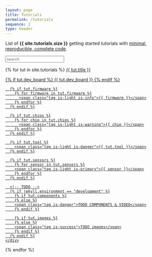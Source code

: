 ```yaml
---
layout: page
title: Tutorials
permalink: /tutorials
sequence: 2
type: header
---
```


<p class="subtitle">List of <strong>{{ site.tutorials.size }}</strong> getting started tutorials with <a href="https://stackoverflow.com/help/mcve">minimal, reproducible, complete code</a>.</p>

<style id="search_style"></style>

<nav class="panel">
  <div class="panel-block">
    <p class="control has-icons-left">
      <input class="input is-large" type="text" id="search" placeholder="search">
      <span class="icon is-small is-left">
        <i class="fas fa-search" aria-hidden="true"></i>
      </span>
    </p>
  </div>

  {% for tut in site.tutorials %}
  <a class="panel-block searchable" data-index="{{ tut.title | downcase }} {% for item in tut.features %}{{ item | downcase }} {% endfor %} {% for item in tut.sensors %}{{ item | downcase }} {% endfor %} {% for item in tut.chips %}{{ item | downcase }} {% endfor %} {% if tut.dev_board %} {{tut.dev_board | downcase }} {% endif %} " href="{{ tut.url }}">
    <span class="panel-icon">
      <i class="fas fa-book" aria-hidden="true"></i>
    </span>
    {{ tut.title }}
    <div class="tags">
      {% if tut.dev_board %}
        <span class="tag is-light is-danger">{{ tut.dev_board }}</span>
      {% endif %}

      {% if tut.firmware %}
        {% for firmware in tut.firmware %}
          <span class="tag is-light is-info">{{ firmware }}</span>
        {% endfor %}
      {% endif %}

      {% if tut.chips %}
        {% for chip in tut.chips %}
          <span class="tag is-light is-warning">{{ chip }}</span>
        {% endfor %}
      {% endif %}

      {% if tut.tool %}
        <span class="tag is-light is-danger">{{ tut.tool }}</span>
      {% endif %}

      {% if tut.sensors %}
        {% for sensor in tut.sensors %}
        <span class="tag is-light is-primary">{{ sensor }}</span>
        {% endfor %}
      {% endif %}

      <!-- TODO -->
      {% if jekyll.environment == "development" %}
        {% if tut.components %}
        {% else %}
        <span class="tag is-danger">TODO COMPONENTS & VIDEO</span>
        {% endif %}

        {% if tut.images %}
        {% else %}
        <span class="tag is-success">TODO images</span>
        {% endif %}
      {% endif %}
    </div>
  </a>
  {% endfor %}
</nav>
